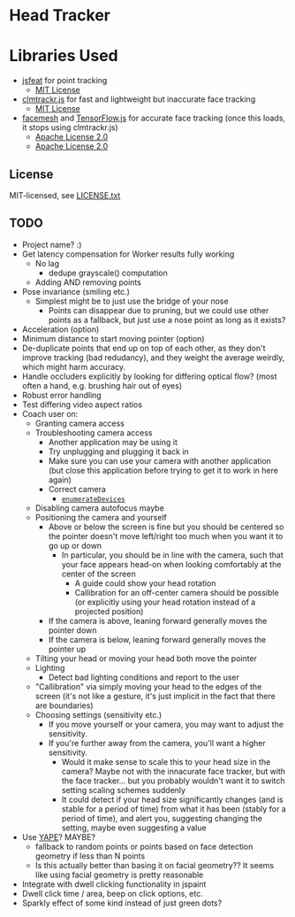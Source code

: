 # Head Tracker

# Libraries Used

- [jsfeat](https://github.com/inspirit/jsfeat) for point tracking
	- [MIT License](https://github.com/inspirit/jsfeat/blob/master/LICENSE)
- [clmtrackr.js](https://github.com/auduno/clmtrackr) for fast and lightweight but inaccurate face tracking
	- [MIT License](https://github.com/auduno/clmtrackr/blob/dev/LICENSE.txt)
- [facemesh](https://github.com/tensorflow/tfjs-models/tree/master/facemesh#mediapipe-facemesh) and [TensorFlow.js](https://www.tensorflow.org/) for accurate face tracking (once this loads, it stops using clmtrackr.js)
	- [Apache License 2.0](https://github.com/tensorflow/tfjs-models/blob/master/LICENSE)
	- [Apache License 2.0](https://github.com/tensorflow/tensorflow/blob/master/LICENSE)

## License

MIT-licensed, see [LICENSE.txt](./LICENSE.txt)

## TODO

- Project name? :)
- Get latency compensation for Worker results fully working
	- No lag
		- dedupe grayscale() computation
	- Adding AND removing points
- Pose invariance (smiling etc.)
	- Simplest might be to just use the bridge of your nose
		- Points can disappear due to pruning, but we could use other points as a fallback, but just use a nose point as long as it exists?
- Acceleration (option)
- Minimum distance to start moving pointer (option)
- De-duplicate points that end up on top of each other, as they don't improve tracking (bad redudancy), and they weight the average weirdly, which might harm accuracy.
- Handle occluders explicitly by looking for differing optical flow? (most often a hand, e.g. brushing hair out of eyes)
- Robust error handling
- Test differing video aspect ratios
- Coach user on:
	- Granting camera access
	- Troubleshooting camera access
		- Another application may be using it
		- Try unplugging and plugging it back in
		- Make sure you can use your camera with another application (but close this application before trying to get it to work in here again)
		- Correct camera
			- [`enumerateDevices`](https://developer.mozilla.org/en-US/docs/Web/API/MediaDevices/enumerateDevices)
	- Disabling camera autofocus maybe
	- Positioning the camera and yourself
		- Above or below the screen is fine but you should be centered so the pointer doesn't move left/right too much when you want it to go up or down
			- In particular, you should be in line with the camera, such that your face appears head-on when looking comfortably at the center of the screen
				- A guide could show your head rotation
				- Callibration for an off-center camera should be possible (or explicitly using your head rotation instead of a projected position)
		- If the camera is above, leaning forward generally moves the pointer down
		- If the camera is below, leaning forward generally moves the pointer up
	- Tilting your head or moving your head both move the pointer
	- Lighting
		- Detect bad lighting conditions and report to the user
	- "Callibration" via simply moving your head to the edges of the screen (it's not like a gesture, it's just implicit in the fact that there are boundaries)
	- Choosing settings (sensitivity etc.)
		- If you move yourself or your camera, you may want to adjust the sensitivity.
		- If you're further away from the camera, you'll want a higher sensitivity.
			- Would it make sense to scale this to your head size in the camera? Maybe not with the innacurate face tracker, but with the face tracker... but you probably wouldn't want it to switch setting scaling schemes suddenly
			- It could detect if your head size significantly changes (and is stable for a period of time) from what it has been (stably for a period of time), and alert you, suggesting changing the setting, maybe even suggesting a value
- Use [YAPE](https://inspirit.github.io/jsfeat/sample_yape.html)? MAYBE?
	- fallback to random points or points based on face detection geometry if less than N points
	- Is this actually better than basing it on facial geometry?? It seems like using facial geometry is pretty reasonable
- Integrate with dwell clicking functionality in jspaint
- Dwell click time / area, beep on click options, etc.
- Sparkly effect of some kind instead of just green dots?
